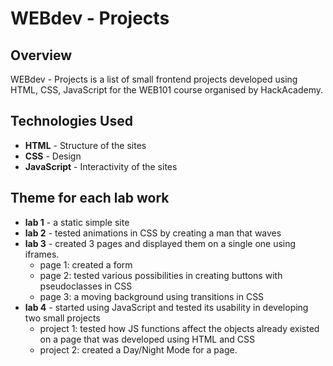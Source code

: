 # WEBdev -  Projects

## Overview
WEBdev -  Projects is a list of small frontend projects developed using HTML, CSS, JavaScript for the WEB101 course organised by HackAcademy.

## Technologies Used
- **HTML** - Structure of the sites
- **CSS** - Design
- **JavaScript** - Interactivity of the sites

## Theme for each lab work

- **lab 1** - a static simple site
- **lab 2** - tested animations in CSS by creating a man that waves
- **lab 3** - created 3 pages and displayed them on a single one using iframes.
    - page 1: created a form
    - page 2: tested various possibilities in creating buttons with pseudoclasses in CSS
    - page 3: a moving background using transitions in CSS
- **lab 4** - started using JavaScript and tested its usability in developing two small projects
    - project 1: tested how JS functions affect the objects already existed on a page that was developed using HTML and CSS
    - project 2: created a Day/Night Mode for a page.
